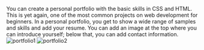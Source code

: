 You can create a personal portfolio with the basic skills in CSS and HTML. This is yet again, one of the most common projects on web development for beginners. In a personal portfolio, you get to show a wide range of samples and skills and add your resume. You can add an image at the top where you can introduce yourself; below that, you can add contact information.
![portfolio1](https://github.com/user-attachments/assets/ae963f04-21a5-413c-8a9f-02a8ce5d4b4c)
![portfolio2](https://github.com/user-attachments/assets/3ef1d30d-9b8d-47d2-8642-ae9fd4dc33ff)
